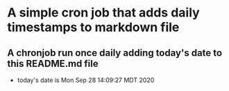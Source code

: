 A simple cron job that adds daily timestamps to markdown file
============================================================
## A chronjob run once daily adding today's date to this README.md file
* today's date is Mon Sep 28 14:09:27 MDT 2020
